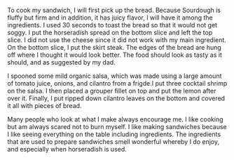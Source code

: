 To cook my sandwich, I will first pick up the bread. Because Sourdough is fluffy but firm and in addition, it has juicy flavor, I will have it among the ingredients. I used 30 seconds to toast the bread so that it would not get soggy. I put the horseradish spread on the bottom slice and left the top slice. I did not use the cheese since it did not work with my main ingredient. On the bottom slice, I put the skirt steak. The edges of the bread are hung off where I thought it would look better. The food should look as tasty as it should, and as suggested by my dad.

I spooned some mild organic salsa, which was made using a large amount of tomato juice, onions, and cilantro from a frigde.I put three cocktail shrimp on the salsa. I then placed a grouper fillet on top and put the lemon after over it. Finally, I put ripped down cilantro leaves on the bottom and covered it all with pieces of bread.

Many people who look at what I make always encourage me. I like cooking but am always scared not to burn myself. I like making sandwiches because I like seeing everything on the table including ingredients. The ingredients that are used to prepare sandwiches smell wonderful whereby I do enjoy, and especially when horseradish is used.